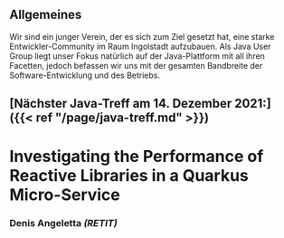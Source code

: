 ## Allgemeines

Wir sind ein junger Verein, der es sich zum Ziel gesetzt hat, eine starke Entwickler-Community im Raum Ingolstadt aufzubauen.
Als Java User Group liegt unser Fokus natürlich auf der Java-Plattform mit all ihren Facetten, jedoch befassen wir uns mit der gesamten Bandbreite der Software-Entwicklung und des Betriebs.

## [Nächster Java-Treff am 14. Dezember 2021:]({{< ref "/page/java-treff.md" >}})
# Investigating the Performance of Reactive Libraries in a Quarkus Micro-Service
### Denis Angeletta *(RETIT)*